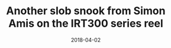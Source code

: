 ---
title: Another slob snook from Simon Amis on the IRT300 series reel
date: 2018-04-02
description: Another slob snook from Simon Amis on the IRT300 series reel 
thumb: /assets/images/photo-gallery/snook-irt300.jpeg
image: /assets/images/photo-gallery/snook-irt300.jpeg
angler-name: Simon Amis

reel-type: spinning
reel-series: 300 

# location: Someplace, United States
# fish: Shark
# fish-length: 49 in.
# fish-weight: 78 lbs.
---